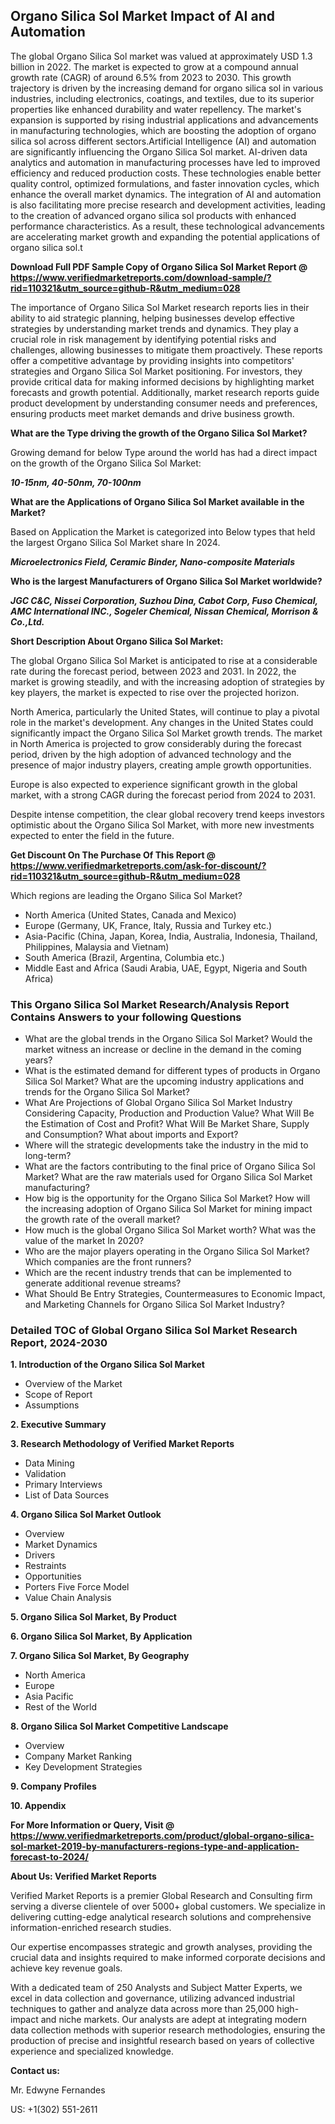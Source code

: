<h2>Organo Silica Sol Market Impact of AI and Automation</h2>The global Organo Silica Sol market was valued at approximately USD 1.3 billion in 2022. The market is expected to grow at a compound annual growth rate (CAGR) of around 6.5% from 2023 to 2030. This growth trajectory is driven by the increasing demand for organo silica sol in various industries, including electronics, coatings, and textiles, due to its superior properties like enhanced durability and water repellency. The market's expansion is supported by rising industrial applications and advancements in manufacturing technologies, which are boosting the adoption of organo silica sol across different sectors.Artificial Intelligence (AI) and automation are significantly influencing the Organo Silica Sol market. AI-driven data analytics and automation in manufacturing processes have led to improved efficiency and reduced production costs. These technologies enable better quality control, optimized formulations, and faster innovation cycles, which enhance the overall market dynamics. The integration of AI and automation is also facilitating more precise research and development activities, leading to the creation of advanced organo silica sol products with enhanced performance characteristics. As a result, these technological advancements are accelerating market growth and expanding the potential applications of organo silica sol.t</p><p id="" class=""><strong>Download Full PDF Sample Copy of Organo Silica Sol Market Report @ <a href="https://www.verifiedmarketreports.com/download-sample/?rid=110321&utm_source=github-R&utm_medium=028" target="_blank">https://www.verifiedmarketreports.com/download-sample/?rid=110321&utm_source=github-R&utm_medium=028</a></strong></p><p>The importance of&nbsp;Organo Silica Sol Market research reports lies in their ability to aid strategic planning, helping businesses develop effective strategies by understanding market trends and dynamics. They play a crucial role in risk management by identifying potential risks and challenges, allowing businesses to mitigate them proactively. These reports offer a competitive advantage by providing insights into competitors' strategies and Organo Silica Sol Market positioning. For investors, they provide critical data for making informed decisions by highlighting market forecasts and growth potential. Additionally, market research reports guide product development by understanding consumer needs and preferences, ensuring products meet market demands and drive business growth.</p><p><strong>What are the&nbsp;Type driving the growth of the Organo Silica Sol Market?</strong></p><p id="" class="">Growing demand for below Type around the world has had a direct impact on the growth of the Organo Silica Sol Market:</p><em><strong>10-15nm, 40-50nm, 70-100nm</strong></em></p><strong>What are the&nbsp;Applications&nbsp;of Organo Silica Sol Market available in the Market?</strong></p><p id="" class="">Based on Application the Market is categorized into Below types that held the largest Organo Silica Sol Market share In 2024.</p><em><strong>Microelectronics Field, Ceramic Binder, Nano-composite Materials</strong></em></p><strong>Who is the largest Manufacturers of Organo Silica Sol Market worldwide?</strong></p><p><em><strong>JGC C&C, Nissei Corporation, Suzhou Dina, Cabot Corp, Fuso Chemical, AMC International INC., Sogeler Chemical, Nissan Chemical, Morrison & Co.,Ltd.</strong></em></p><p id="" class=""><strong>Short Description About Organo Silica Sol Market:</strong></p><p>The global Organo Silica Sol Market is anticipated to rise at a considerable rate during the forecast period, between 2023 and 2031. In 2022, the market is growing steadily, and with the increasing adoption of strategies by key players, the market is expected to rise over the projected horizon.</p><p>North America, particularly the United States, will continue to play a pivotal role in the market's development. Any changes in the United States could significantly impact the Organo Silica Sol Market growth trends. The market in North America is projected to grow considerably during the forecast period, driven by the high adoption of advanced technology and the presence of major industry players, creating ample growth opportunities.</p><p>Europe is also expected to experience significant growth in the global market, with a strong CAGR during the forecast period from 2024 to 2031.</p><p>Despite intense competition, the clear global recovery trend keeps investors optimistic about the Organo Silica Sol Market, with more new investments expected to enter the field in the future.</p><p id="" class=""><strong>Get Discount On The Purchase Of This Report @ <a href="https://www.verifiedmarketreports.com/ask-for-discount/?rid=110321&utm_source=github-R&utm_medium=028" target="_blank">https://www.verifiedmarketreports.com/ask-for-discount/?rid=110321&utm_source=github-R&utm_medium=028</a></strong></p>Which regions are leading the Organo Silica Sol Market?</p><ul><li>North America (United States, Canada and Mexico)</li><li>Europe (Germany, UK, France, Italy, Russia and Turkey etc.)</li><li>Asia-Pacific (China, Japan, Korea, India, Australia, Indonesia, Thailand, Philippines, Malaysia and Vietnam)</li><li>South America (Brazil, Argentina, Columbia etc.)</li><li>Middle East and Africa (Saudi Arabia, UAE, Egypt, Nigeria and South Africa)</li></ul><h3 id="" class="">This Organo Silica Sol Market Research/Analysis Report Contains Answers to your following Questions</h3><ul><li>What are the global trends in the Organo Silica Sol Market? Would the market witness an increase or decline in the demand in the coming years?</li><li>What is the estimated demand for different types of products in Organo Silica Sol Market? What are the upcoming industry applications and trends for the Organo Silica Sol Market?</li><li>What Are Projections of Global Organo Silica Sol Market Industry Considering Capacity, Production and Production Value? What Will Be the Estimation of Cost and Profit? What Will Be Market Share, Supply and Consumption? What about imports and Export?</li><li>Where will the strategic developments take the industry in the mid to long-term?</li><li>What are the factors contributing to the final price of Organo Silica Sol Market? What are the raw materials used for Organo Silica Sol Market manufacturing?</li><li>How big is the opportunity for the Organo Silica Sol Market? How will the increasing adoption of Organo Silica Sol Market for mining impact the growth rate of the overall market?</li><li>How much is the global Organo Silica Sol Market worth? What was the value of the market In 2020?</li><li>Who are the major players operating in the Organo Silica Sol Market? Which companies are the front runners?</li><li>Which are the recent industry trends that can be implemented to generate additional revenue streams?</li><li>What Should Be Entry Strategies, Countermeasures to Economic Impact, and Marketing Channels for Organo Silica Sol Market Industry?</li></ul><h3 id="" class="">Detailed TOC of Global Organo Silica Sol Market Research Report, 2024-2030</h3><p id="" class=""><strong>1. Introduction of the Organo Silica Sol Market</strong></p><ul><li>Overview of the Market</li><li>Scope of Report</li><li>Assumptions</li></ul><p id="" class=""><strong>2. Executive Summary</strong></p><p id="" class=""><strong>3. Research Methodology of Verified Market Reports</strong></p><ul><li>Data Mining</li><li>Validation</li><li>Primary Interviews</li><li>List of Data Sources</li></ul><p id="" class=""><strong>4. Organo Silica Sol Market Outlook</strong></p><ul><li>Overview</li><li>Market Dynamics</li><li>Drivers</li><li>Restraints</li><li>Opportunities</li><li>Porters Five Force Model</li><li>Value Chain Analysis</li></ul><p id="" class=""><strong>5. Organo Silica Sol Market, By Product</strong></p><p id="" class=""><strong>6. Organo Silica Sol Market, By Application</strong></p><p id="" class=""><strong>7. Organo Silica Sol Market, By Geography</strong></p><ul><li>North America</li><li>Europe</li><li>Asia Pacific</li><li>Rest of the World</li></ul><p id="" class=""><strong>8. Organo Silica Sol Market Competitive Landscape</strong></p><ul><li>Overview</li><li>Company Market Ranking</li><li>Key Development Strategies</li></ul><p id="" class=""><strong>9. Company Profiles</strong></p><p id="" class=""><strong>10. Appendix</strong></p><p id="" class=""><strong>For More Information or Query, Visit @ <a href="https://www.verifiedmarketreports.com/product/global-organo-silica-sol-market-2019-by-manufacturers-regions-type-and-application-forecast-to-2024/" target="_blank">https://www.verifiedmarketreports.com/product/global-organo-silica-sol-market-2019-by-manufacturers-regions-type-and-application-forecast-to-2024/</a></strong></p><p id="" class=""><strong>About Us: Verified Market Reports</strong></p><p id="" class="">Verified Market Reports is a premier Global Research and Consulting firm serving a diverse clientele of over 5000+ global customers. We specialize in delivering cutting-edge analytical research solutions and comprehensive information-enriched research studies.</p><p id="" class="">Our expertise encompasses strategic and growth analyses, providing the crucial data and insights required to make informed corporate decisions and achieve key revenue goals.</p><p id="" class="">With a dedicated team of 250 Analysts and Subject Matter Experts, we excel in data collection and governance, utilizing advanced industrial techniques to gather and analyze data across more than 25,000 high-impact and niche markets. Our analysts are adept at integrating modern data collection methods with superior research methodologies, ensuring the production of precise and insightful research based on years of collective experience and specialized knowledge.</p><p id="" class=""><strong>Contact us:</strong></p><p id="" class="">Mr. Edwyne Fernandes</p><p id="" class="">US: +1(302) 551-2611</p>